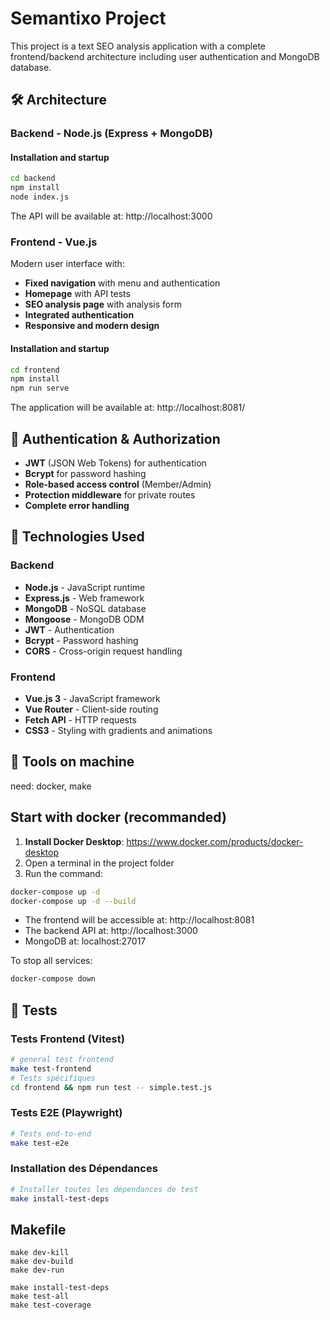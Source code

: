# Semantixo Project 

This project is a text SEO analysis application with a complete frontend/backend architecture including user authentication and MongoDB database.

## 🛠️ Architecture

### Backend - Node.js (Express + MongoDB)

#### Installation and startup

```bash
cd backend 
npm install
node index.js
```

The API will be available at: http://localhost:3000

### Frontend - Vue.js

Modern user interface with:
- **Fixed navigation** with menu and authentication
- **Homepage** with API tests
- **SEO analysis page** with analysis form
- **Integrated authentication**
- **Responsive and modern design**

#### Installation and startup

```bash
cd frontend
npm install
npm run serve
```

The application will be available at: http://localhost:8081/


## 🔐 Authentication & Authorization

- **JWT** (JSON Web Tokens) for authentication
- **Bcrypt** for password hashing
- **Role-based access control** (Member/Admin)
- **Protection middleware** for private routes
- **Complete error handling**


## 🔧 Technologies Used

### Backend
- **Node.js** - JavaScript runtime
- **Express.js** - Web framework
- **MongoDB** - NoSQL database
- **Mongoose** - MongoDB ODM
- **JWT** - Authentication
- **Bcrypt** - Password hashing
- **CORS** - Cross-origin request handling

### Frontend
- **Vue.js 3** - JavaScript framework
- **Vue Router** - Client-side routing
- **Fetch API** - HTTP requests
- **CSS3** - Styling with gradients and animations

## 🚀 Tools on machine

need: docker, make

## Start with docker (recommanded)

1. **Install Docker Desktop**: https://www.docker.com/products/docker-desktop
2. Open a terminal in the project folder
3. Run the command:

```bash
docker-compose up -d
docker-compose up -d --build
```

- The frontend will be accessible at: http://localhost:8081
- The backend API at: http://localhost:3000
- MongoDB at: localhost:27017

To stop all services:

```bash
docker-compose down
```

## 🧪 Tests

### Tests Frontend (Vitest)
```bash
# general test frontend
make test-frontend
# Tests spécifiques
cd frontend && npm run test -- simple.test.js
```

### Tests E2E (Playwright)

```bash
# Tests end-to-end
make test-e2e
```

### Installation des Dépendances
```bash
# Installer toutes les dépendances de test
make install-test-deps
```

## Makefile 

```
make dev-kill
make dev-build
make dev-run
```

```
make install-test-deps
make test-all
make test-coverage
```